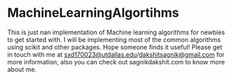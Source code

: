 # MachineLearningAlgortihms
This is just nan implementation of Machine learning algorithms for newbies to get started with. I will be implementing most of the common algorithms using scikit and other packages. Hope someone finds it useful! Please get in touch with me at sxd170023@utdallas.edu/dakshitsagnik@gmail.com for more information, also you can check out sagnikdakshit.com to know more about me.
